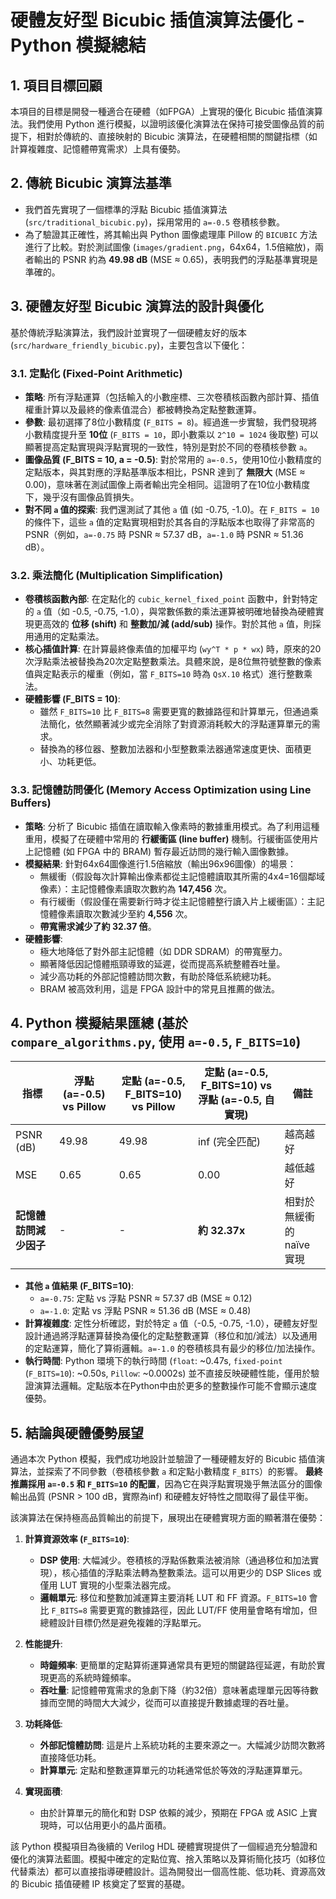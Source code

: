 # 硬體友好型 Bicubic 插值演算法優化 - Python 模擬總結

## 1. 項目目標回顧

本項目的目標是開發一種適合在硬體（如FPGA）上實現的優化 Bicubic 插值演算法。我們使用 Python 進行模擬，以證明該優化演算法在保持可接受圖像品質的前提下，相對於傳統的、直接映射的 Bicubic 演算法，在硬體相關的關鍵指標（如計算複雜度、記憶體帶寬需求）上具有優勢。

## 2. 傳統 Bicubic 演算法基準

*   我們首先實現了一個標準的浮點 Bicubic 插值演算法 (`src/traditional_bicubic.py`)，採用常用的 `a=-0.5` 卷積核參數。
*   為了驗證其正確性，將其輸出與 Python 圖像處理庫 Pillow 的 `BICUBIC` 方法進行了比較。對於測試圖像 (`images/gradient.png`，64x64，1.5倍縮放)，兩者輸出的 PSNR 約為 **49.98 dB** (MSE ≈ 0.65)，表明我們的浮點基準實現是準確的。

## 3. 硬體友好型 Bicubic 演算法的設計與優化

基於傳統浮點演算法，我們設計並實現了一個硬體友好的版本 (`src/hardware_friendly_bicubic.py`)，主要包含以下優化：

### 3.1. 定點化 (Fixed-Point Arithmetic)

*   **策略**: 所有浮點運算（包括輸入的小數座標、三次卷積核函數內部計算、插值權重計算以及最終的像素值混合）都被轉換為定點整數運算。
*   **參數**: 最初選擇了8位小數精度 (`F_BITS = 8`)。經過進一步實驗，我們發現將小數精度提升至 **10位** (`F_BITS = 10`，即小數乘以 `2^10 = 1024` 後取整) 可以顯著提高定點實現與浮點實現的一致性，特別是對於不同的卷積核參數 `a`。
*   **圖像品質 (F_BITS = 10, a = -0.5)**: 對於常用的 `a=-0.5`，使用10位小數精度的定點版本，與其對應的浮點基準版本相比，PSNR 達到了 **無限大** (MSE ≈ 0.00)，意味著在測試圖像上兩者輸出完全相同。這證明了在10位小數精度下，幾乎沒有圖像品質損失。
*   **對不同 `a` 值的探索**: 我們還測試了其他 `a` 值 (如 -0.75, -1.0)。在 `F_BITS = 10` 的條件下，這些 `a` 值的定點實現相對於其各自的浮點版本也取得了非常高的 PSNR（例如，`a=-0.75` 時 PSNR ≈ 57.37 dB，`a=-1.0` 時 PSNR ≈ 51.36 dB）。

### 3.2. 乘法簡化 (Multiplication Simplification)

*   **卷積核函數內部**: 在定點化的 `cubic_kernel_fixed_point` 函數中，針對特定的 `a` 值（如 -0.5, -0.75, -1.0），與常數係數的乘法運算被明確地替換為硬體實現更高效的 **位移 (shift)** 和 **整數加/減 (add/sub)** 操作。對於其他 `a` 值，則採用通用的定點乘法。
*   **核心插值計算**: 在計算最終像素值的加權平均 (`wy^T * p * wx`) 時，原來的20次浮點乘法被替換為20次定點整數乘法。具體來說，是8位無符號整數的像素值與定點表示的權重（例如，當 `F_BITS=10` 時為 `QsX.10` 格式）進行整數乘法。
*   **硬體影響 (F_BITS = 10)**:
    *   雖然 `F_BITS=10` 比 `F_BITS=8` 需要更寬的數據路徑和計算單元，但通過乘法簡化，依然顯著減少或完全消除了對資源消耗較大的浮點運算單元的需求。
    *   替換為的移位器、整數加法器和小型整數乘法器通常速度更快、面積更小、功耗更低。

### 3.3. 記憶體訪問優化 (Memory Access Optimization using Line Buffers)

*   **策略**: 分析了 Bicubic 插值在讀取輸入像素時的數據重用模式。為了利用這種重用，模擬了在硬體中常用的 **行緩衝區 (line buffer)** 機制。行緩衝區使用片上記憶體 (如 FPGA 中的 BRAM) 暫存最近訪問的幾行輸入圖像數據。
*   **模擬結果**: 針對64x64圖像進行1.5倍縮放（輸出96x96圖像）的場景：
    *   無緩衝（假設每次計算輸出像素都從主記憶體讀取其所需的4x4=16個鄰域像素）：主記憶體像素讀取次數約為 **147,456** 次。
    *   有行緩衝（假設僅在需要新行時才從主記憶體整行讀入片上緩衝區）：主記憶體像素讀取次數減少至約 **4,556** 次。
    *   **帶寬需求減少了約 32.37 倍**。
*   **硬體影響**:
    *   極大地降低了對外部主記憶體（如 DDR SDRAM）的帶寬壓力。
    *   顯著降低因記憶體瓶頸導致的延遲，從而提高系統整體吞吐量。
    *   減少高功耗的外部記憶體訪問次數，有助於降低系統總功耗。
    *   BRAM 被高效利用，這是 FPGA 設計中的常見且推薦的做法。

## 4. Python 模擬結果匯總 (基於 `compare_algorithms.py`, 使用 `a=-0.5`, `F_BITS=10`)

| 指標                     | 浮點 (a=-0.5) vs Pillow | 定點 (a=-0.5, F_BITS=10) vs Pillow | 定點 (a=-0.5, F_BITS=10) vs 浮點 (a=-0.5, 自實現) | 備註                                   |
| ------------------------ | -------------- | ------------------------------------ | --------------------------------------------------- | -------------------------------------- |
| PSNR (dB)                | 49.98          | 49.98                                | inf (完全匹配)                                        | 越高越好                               |
| MSE                      | 0.65           | 0.65                                 | 0.00                                                | 越低越好                               |
| **記憶體訪問減少因子**   | -              | -                                    | **約 32.37x**                                       | 相對於無緩衝的 naïve 實現             |

*   **其他 `a` 值結果 (F_BITS=10)**:
    *   `a=-0.75`: 定點 vs 浮點 PSNR ≈ 57.37 dB (MSE ≈ 0.12)
    *   `a=-1.0`: 定點 vs 浮點 PSNR ≈ 51.36 dB (MSE ≈ 0.48)
*   **計算複雜度**: 定性分析確認，對於特定 `a` 值（-0.5, -0.75, -1.0），硬體友好型設計通過將浮點運算替換為優化的定點整數運算（移位和加/減法）以及通用的定點運算，簡化了算術邏輯。`a=-1.0` 的卷積核具有最少的移位/加法操作。
*   **執行時間**: Python 環境下的執行時間 (`float`: ~0.47s, `fixed-point` (`F_BITS=10`): ~0.50s, `Pillow`: ~0.0002s) 並不直接反映硬體性能，僅用於驗證演算法邏輯。定點版本在Python中由於更多的整數操作可能不會顯示速度優勢。

## 5. 結論與硬體優勢展望

通過本次 Python 模擬，我們成功地設計並驗證了一種硬體友好的 Bicubic 插值演算法，並探索了不同參數（卷積核參數 `a` 和定點小數精度 `F_BITS`）的影響。
**最終推薦採用 `a=-0.5` 和 `F_BITS=10` 的配置**，因為它在與浮點實現幾乎無法區分的圖像輸出品質 (PSNR > 100 dB，實際為inf) 和硬體友好特性之間取得了最佳平衡。

該演算法在保持極高品質輸出的前提下，展現出在硬體實現方面的顯著潛在優勢：

1.  **計算資源效率 (`F_BITS=10`)**:
    *   **DSP 使用**: 大幅減少。卷積核的浮點係數乘法被消除（通過移位和加法實現），核心插值的浮點乘法轉為整數乘法。這可以用更少的 DSP Slices 或僅用 LUT 實現的小型乘法器完成。
    *   **邏輯單元**: 移位和整數加減運算主要消耗 LUT 和 FF 資源。`F_BITS=10` 會比 `F_BITS=8` 需要更寬的數據路徑，因此 LUT/FF 使用量會略有增加，但總體設計目標仍然是避免複雜的浮點單元。

2.  **性能提升**:
    *   **時鐘頻率**: 更簡單的定點算術運算通常具有更短的關鍵路徑延遲，有助於實現更高的系統時鐘頻率。
    *   **吞吐量**: 記憶體帶寬需求的急劇下降（約32倍）意味著處理單元因等待數據而空閒的時間大大減少，從而可以直接提升數據處理的吞吐量。

3.  **功耗降低**:
    *   **外部記憶體訪問**: 這是片上系統功耗的主要來源之一。大幅減少訪問次數將直接降低功耗。
    *   **計算單元**: 定點和整數運算單元的功耗通常低於等效的浮點運算單元。

4.  **實現面積**:
    *   由於計算單元的簡化和對 DSP 依賴的減少，預期在 FPGA 或 ASIC 上實現時，可以佔用更小的晶片面積。

該 Python 模擬項目為後續的 Verilog HDL 硬體實現提供了一個經過充分驗證和優化的演算法藍圖。模擬中確定的定點位寬、捨入策略以及算術簡化技巧（如移位代替乘法）都可以直接指導硬體設計。這為開發出一個高性能、低功耗、資源高效的 Bicubic 插值硬體 IP 核奠定了堅實的基礎。
